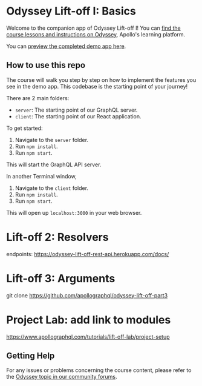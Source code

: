 # Odyssey Lift-off I: Basics

Welcome to the companion app of Odyssey Lift-off I! You can [find the course lessons and instructions on Odyssey](https://odyssey.apollographql.com/lift-off-part1), Apollo's learning platform.

You can [preview the completed demo app here](https://lift-off-client-demo.netlify.app/).

## How to use this repo

The course will walk you step by step on how to implement the features you see in the demo app. This codebase is the starting point of your journey!

There are 2 main folders:

- `server`: The starting point of our GraphQL server.
- `client`: The starting point of our React application.

To get started:

1. Navigate to the `server` folder.
1. Run `npm install`.
1. Run `npm start`.

This will start the GraphQL API server.

In another Terminal window,

1. Navigate to the `client` folder.
1. Run `npm install`.
1. Run `npm start`.

This will open up `localhost:3000` in your web browser.

# Lift-off 2: Resolvers

endpoints:
https://odyssey-lift-off-rest-api.herokuapp.com/docs/

# Lift-off 3: Arguments

git clone https://github.com/apollographql/odyssey-lift-off-part3

# Project Lab: add link to modules

https://www.apollographql.com/tutorials/lift-off-lab/project-setup

## Getting Help

For any issues or problems concerning the course content, please refer to the [Odyssey topic in our community forums](https://community.apollographql.com/tags/c/help/6/odyssey).
